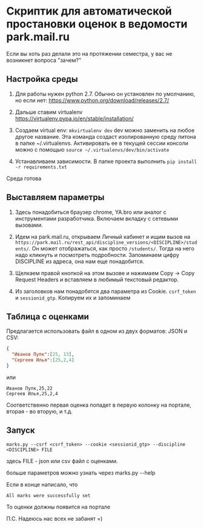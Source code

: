 

# Скриптик для автоматической простановки оценок в ведомости park.mail.ru

Если вы хоть раз делали это на протяжении семестра, у вас не возникнет вопроса "зачем?"

## Настройка среды
1. Для работы нужен python 2.7. Обычно он установлен по умолчанию, но если нет:
https://www.python.org/download/releases/2.7/

2. Дальше ставим virtualenv
https://virtualenv.pypa.io/en/stable/installation/

3. Создаем virtual env:
`mkvirtualenv dev`
dev можно заменить на любое другое название. 
Эта команда создаст изолированную среду питона в папке ~/.virtualenvs. 
Активировать ее в текущей сессии консоли можно с помощью
`source ~/.virtualenvs/dev/bin/activate`

3. Устанавливаем зависимости. В папке проекта выполнить
`pip install -r requirements.txt`

Среда готова


## Выставляем параметры
1. Здесь понадобиться браузер chrome, YA.bro или аналог с инструментами разработчика. Включаем вкладку с сетевыми вызовами.

2. Идем на park.mail.ru, открываем Личный кабинет и ищим вызов на `https://park.mail.ru/rest_api/discipline_versions/<DISCIPLINE>/students/`.
Он может отображаться, как просто `/students/`. Тогда на него надо кликнуть и посмотреть подробности.
Запоминаем цифру DISCIPLINE из адреса, она нам еще понадобится. 

3. Щелкаем правой кнопкой на этом вызове и нажимаем Copy -> Copy Request Headers и вставляем в любимый текстовый редактор.
 
4. Из заголовков нам понадобятся два параметра из Cookie. `csrf_token` и `sessionid_gtp`. 
Копируем их и запоминаем

## Таблица с оценками
Предлагается использовать файл в одном из двух форматов: JSON и CSV:
```json
{
  "Иванов Пупк":[25, 13],
  "Сергеев Илья":[25,2,4]
}
```
или
```text
Иванов Пупк,25,22
Сергеев Илья,25,2,4
```

Соответственно первая оценка попадет в первую колонку на портале, вторая - во вторую, и т.д.



## Запуск
`marks.py --csrf <csrf_token> --cookie <sessionid_gtp> --discipline <DISCIPLINE> FILE`

здесь FILE - json или csv файл с оценками. 

больше параметров можно узнать через marks.py --help

Если в конце написало, что 
```
All marks were successfully set
```
То оценки должны появится на портале

П.С. Надеюсь нас всех не забанят =)
